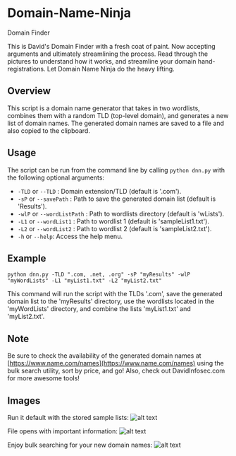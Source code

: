 # Domain-Name-Ninja
Domain Finder

This is David's Domain Finder with a fresh coat of paint. Now accepting arguments and ultimately streamlining the process. Read through the pictures to understand how it works, and streamline your domain hand-registrations. Let Domain Name Ninja do the heavy lifting.

## Overview

This script is a domain name generator that takes in two wordlists, combines them with a random TLD (top-level domain), and generates a new list of domain names. The generated domain names are saved to a file and also copied to the clipboard.

## Usage

The script can be run from the command line by calling `python dnn.py` with the following optional arguments:

-   `-TLD` or `--TLD` : Domain extension/TLD (default is '.com').
-   `-sP` or `--savePath` : Path to save the generated domain list (default is 'Results').
-   `-wlP` or `--wordListPath` : Path to wordlists directory (default is 'wLists').
-   `-L1` or `--wordList1` : Path to wordlist 1 (default is 'sampleList1.txt').
-   `-L2` or `--wordList2` : Path to wordlist 2 (default is 'sampleList2.txt').
-   `-h` or `--help`: Access the help menu.

## Example

`python dnn.py -TLD ".com, .net, .org" -sP "myResults" -wlP "myWordLists" -L1 "myList1.txt" -L2 "myList2.txt"`

This command will run the script with the TLDs '.com', save the generated domain list to the 'myResults' directory, use the wordlists located in the 'myWordLists' directory, and combine the lists 'myList1.txt' and 'myList2.txt'.

## Note

Be sure to check the availability of the generated domain names at [https://www.name.com/names](https://www.name.com/names) using the bulk search utility, sort by price, and go! Also, check out DavidInfosec.com for more awesome tools!


## Images
Run it default with the stored sample lists:
![alt text](https://i.imgur.com/SdRwTla.png)

File opens with important information:
![alt text](https://i.imgur.com/UIaBp83.png)

Enjoy bulk searching for your new domain names:
![alt text](https://i.imgur.com/cWZLqj7.png)
